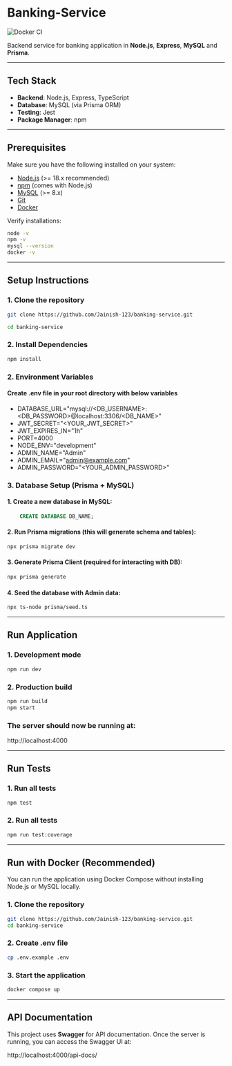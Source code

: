 # Banking-Service

![Docker CI](https://github.com/Jainish-123/banking-service/actions/workflows/ci.yml/badge.svg)

Backend service for banking application in **Node.js**, **Express**, **MySQL** and **Prisma**.

---

## Tech Stack

- **Backend**: Node.js, Express, TypeScript
- **Database**: MySQL (via Prisma ORM)
- **Testing**: Jest
- **Package Manager**: npm

---

## Prerequisites

Make sure you have the following installed on your system:

- [Node.js](https://nodejs.org/) (>= 18.x recommended)
- [npm](https://www.npmjs.com/) (comes with Node.js)
- [MySQL](https://dev.mysql.com/downloads/mysql/) (>= 8.x)
- [Git](https://git-scm.com/)
- [Docker](https://www.docker.com/products/docker-desktop)

Verify installations:

```bash
node -v
npm -v
mysql --version
docker -v
```

---

## Setup Instructions

### 1. Clone the repository

```bash
git clone https://github.com/Jainish-123/banking-service.git

cd banking-service
```

### 2. Install Dependencies

```bash
npm install
```

### 2. Environment Variables

#### Create .env file in your root directory with below variables

- DATABASE_URL="mysql://<DB_USERNAME>:<DB_PASSWORD>@localhost:3306/<DB_NAME>"
- JWT_SECRET="<YOUR_JWT_SECRET>"
- JWT_EXPIRES_IN="1h"
- PORT=4000
- NODE_ENV="development"
- ADMIN_NAME="Admin"
- ADMIN_EMAIL="admin@example.com"
- ADMIN_PASSWORD="<YOUR_ADMIN_PASSWORD>"

### 3. Database Setup (Prisma + MySQL)

#### 1. Create a new database in MySQL:

```sql
    CREATE DATABASE DB_NAME;
```

#### 2. Run Prisma migrations (this will generate schema and tables):

```bash
npx prisma migrate dev
```

#### 3. Generate Prisma Client (required for interacting with DB):

```bash
npx prisma generate
```

#### 4. Seed the database with Admin data:

```bash
npx ts-node prisma/seed.ts
```

---

## Run Application

### 1. Development mode

```bash
npm run dev
```

### 2. Production build

```bash
npm run build
npm start
```

### The server should now be running at:

http://localhost:4000

---

## Run Tests

### 1. Run all tests

```bash
npm test
```

### 2. Run all tests

```bash
npm run test:coverage
```

---

## Run with Docker (Recommended)

You can run the application using Docker Compose without installing Node.js or MySQL locally.

### 1. Clone the repository

```bash
git clone https://github.com/Jainish-123/banking-service.git
cd banking-service
```

### 2. Create .env file

```bash
cp .env.example .env
```

### 3. Start the application

```bash
docker compose up
```

---

## API Documentation

This project uses **Swagger** for API documentation. Once the server is running, you can access the Swagger UI at:

http://localhost:4000/api-docs/
